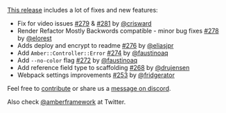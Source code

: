 [This release](https://github.com/amberframework/amber/releases/tag/v0.2.7) includes a lot of fixes and new features:

- Fix for video issues [#279](https://github.com/amberframework/amber/pull/279) & [#281](https://github.com/amberframework/amber/pull/281) by [@crisward](https://github.com/crisward)
- Render Refactor Mostly Backwords compatible - minor bug fixes [#278](https://github.com/amberframework/amber/pull/278) by [@elorest](https://github.com/elorest)
- Adds deploy and encrypt to readme [#276](https://github.com/amberframework/amber/pull/276) by [@eliasjpr](https://github.com/eliasjpr)
- Add `Amber::Controller::Error` [#274](https://github.com/amberframework/amber/pull/274) by [@faustinoaq](https://github.com/faustinoaq)
- Add `--no-color` flag [#272](https://github.com/amberframework/amber/pull/272) by [@faustinoaq](https://github.com/faustinoaq)
- Add reference field type to scaffolding [#268](https://github.com/amberframework/amber/pull/268) by [@drujensen](https://github.com/drujensen)
- Webpack settings improvements [#253](https://github.com/amberframework/amber/pull/253) by [@fridgerator](https://github.com/fridgerator)

Feel free to [contribute](https://github.com/amberframework) or share us a [message on discord](https://discord.gg/vwvP5zakSn).

Also check [@amberframework](https://twitter.com/amberframework) at Twitter.
